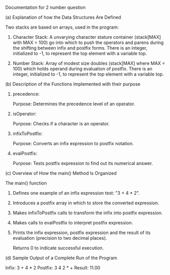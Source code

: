 Documentation for 2 number question


(a) Explanation of how the Data Structures Are Defined

Two stacks are based on arrays, used in the program:

   1. Character Stack: A unvarying character stature container (stack[MAX] with MAX = 100) go into which to push the operators and parens during the shifting between infix and postfix forms. There is an integer, initialized to -1, to represent the top element with a variable top.

   2. Number Stack: Array of modest size doubles (stack[MAX] where MAX = 100) which holds operand during evaluation of postfix. There is an integer, initialized to -1, to represent the top element with a variable top.


(b) Description of the Functions Implemented with their purpose

1. precedence:
   
   Purpose: Determines the precedence level of an operator.

2. isOperator:
   
   Purpose: Checks if a character is an operator.

3. infixToPostfix:
   
   Purpose: Converts an infix expression to postfix notation.

4. evalPostfix:
   
   Purpose: Tests postfix expression to find out its numerical answer.


(c) Overview of How the main() Method Is Organized

The main() function

1. Defines one example of an infix expression test: "3 + 4 * 2".

2. Introduces a postfix array in which to store the converted expression.

3. Makes infixToPostfix calls to transform the infix into postfix expression.

4. Makes calls to evalPostfix to interpret postfix expression.

5. Prints the infix expression, postfix expression and the result of its evaluation (precision to two decimal places).

    Returns 0 to indicate successful execution.

   

(d) Sample Output of a Complete Run of the Program

   Infix: 3 + 4 * 2
   Postfix: 3 4 2 * +
   Result: 11.00






